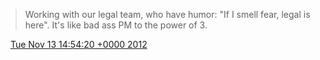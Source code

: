 > Working with our legal team, who have humor: "If I smell fear, legal is here"\. It's like bad ass PM to the power of 3\.

<img src="../../media/tweet.ico" width="12" /> [Tue Nov 13 14:54:20 +0000 2012](https://twitter.com/DromerDenker/status/268366190878003200)